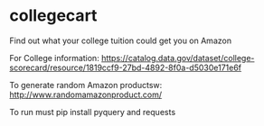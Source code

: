# collegecart
Find out what your college tuition could get you on Amazon


For College information: https://catalog.data.gov/dataset/college-scorecard/resource/1819ccf9-27bd-4892-8f0a-d5030e171e6f


To generate random Amazon productsw: http://www.randomamazonproduct.com/


To run must pip install pyquery and requests
